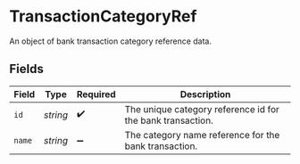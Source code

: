 # TransactionCategoryRef

An object of bank transaction category reference data.


## Fields

| Field                                                      | Type                                                       | Required                                                   | Description                                                |
| ---------------------------------------------------------- | ---------------------------------------------------------- | ---------------------------------------------------------- | ---------------------------------------------------------- |
| `id`                                                       | *string*                                                   | :heavy_check_mark:                                         | The unique category reference id for the bank transaction. |
| `name`                                                     | *string*                                                   | :heavy_minus_sign:                                         | The category name reference for the bank transaction.      |